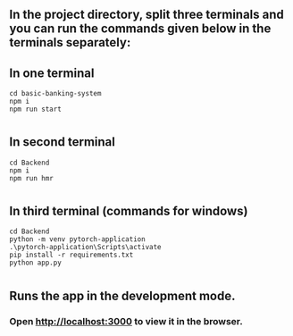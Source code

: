 
## **In the project directory, split three terminals and you can run the commands given below in the terminals separately:**

## In one terminal

```
cd basic-banking-system
npm i
npm run start
```

#

## In second terminal

```
cd Backend
npm i
npm run hmr
```

#

## In third terminal (commands for windows)

```
cd Backend
python -m venv pytorch-application
.\pytorch-application\Scripts\activate
pip install -r requirements.txt
python app.py
```

#

#

## **Runs the app in the development mode.**

### Open [http://localhost:3000](http://localhost:3000) to view it in the browser.

#

